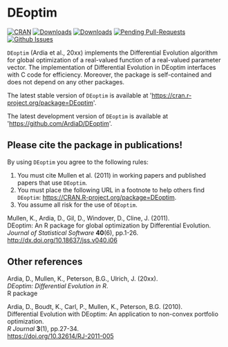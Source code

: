 # DEoptim

[![CRAN](http://www.r-pkg.org/badges/version/DEoptim)](https://cran.r-project.org/package=DEoptim) 
[![Downloads](http://cranlogs.r-pkg.org/badges/DEoptim?color=brightgreen)](http://www.r-pkg.org/pkg/DEoptim)
[![Downloads](http://cranlogs.r-pkg.org/badges/grand-total/DEoptim?color=brightgreen)](http://www.r-pkg.org/pkg/DEoptim)
[![Pending Pull-Requests](http://githubbadges.herokuapp.com/ArdiaD/DEoptim/pulls.svg?style=flat)](https://github.com/ArdiaD/DEoptim/pulls)
[![Github Issues](http://githubbadges.herokuapp.com/ArdiaD/DEoptim/issues.svg)](https://github.com/ArdiaD/DEoptim/issues)

`DEoptim` (Ardia et al., 20xx) implements the Differential Evolution algorithm for global optimization of a real-valued function of a
real-valued parameter vector. The implementation of Differential Evolution in DEoptim interfaces with C
code for efficiency.  Moreover, the package is self-contained and does not depend on any other packages.

The latest stable version of `DEoptim` is available at 'https://cran.r-project.org/package=DEoptim'.

The latest development version of `DEoptim` is available at 'https://github.com/ArdiaD/DEoptim'.

## Please cite the package in publications!

By using `DEoptim` you agree to the following rules: 

1) You must cite Mullen et al. (2011) in working papers and published papers that use `DEoptim`.
2) You must place the following URL in a footnote to help others find `DEoptim`: https://CRAN.R-project.org/package=DEoptim. 
3) You assume all risk for the use of `DEoptim`.

Mullen, K., Ardia, D., Gil, D., Windover, D., Cline, J. (2011).  
DEoptim: An R package for global optimization by Differential Evolution.  
_Journal of Statistical Software_ **40**(6), pp.1-26.  
http://dx.doi.org/10.18637/jss.v040.i06  

## Other references

Ardia, D., Mullen, K., Peterson, B.G., Ulrich, J. (20xx).  
_DEoptim: Differential Evolution in R_.  
R package 

Ardia, D., Boudt, K., Carl, P., Mullen, K., Peterson, B.G. (2010).  
Differential Evolution with DEoptim: An application to non-convex portfolio optimization.  
_R Journal_ **3**(1), pp.27-34.  
https://doi.org/10.32614/RJ-2011-005
